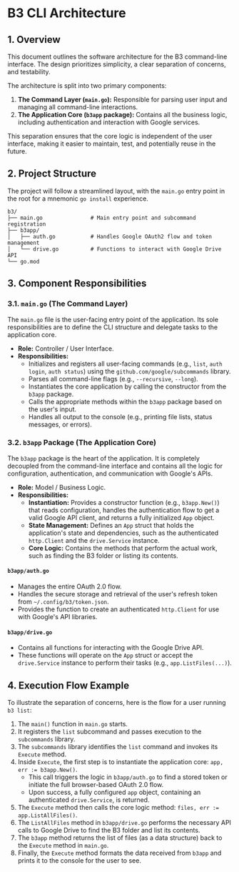 # B3 CLI Architecture

## 1. Overview

This document outlines the software architecture for the B3 command-line interface. The design prioritizes simplicity, a clear separation of concerns, and testability.

The architecture is split into two primary components:

1.  **The Command Layer (`main.go`):** Responsible for parsing user input and managing all command-line interactions.
2.  **The Application Core (`b3app` package):** Contains all the business logic, including authentication and interaction with Google services.

This separation ensures that the core logic is independent of the user interface, making it easier to maintain, test, and potentially reuse in the future.

## 2. Project Structure

The project will follow a streamlined layout, with the `main.go` entry point in the root for a mnemonic `go install` experience.

```
b3/
├── main.go               # Main entry point and subcommand registration
├── b3app/
│   ├── auth.go           # Handles Google OAuth2 flow and token management
│   └── drive.go          # Functions to interact with Google Drive API
└── go.mod
```

## 3. Component Responsibilities

### 3.1. `main.go` (The Command Layer)

The `main.go` file is the user-facing entry point of the application. Its sole responsibilities are to define the CLI structure and delegate tasks to the application core.

* **Role:** Controller / User Interface.
* **Responsibilities:**
    * Initializes and registers all user-facing commands (e.g., `list`, `auth login`, `auth status`) using the `github.com/google/subcommands` library.
    * Parses all command-line flags (e.g., `--recursive`, `--long`).
    * Instantiates the core application by calling the constructor from the `b3app` package.
    * Calls the appropriate methods within the `b3app` package based on the user's input.
    * Handles all output to the console (e.g., printing file lists, status messages, or errors).

### 3.2. `b3app` Package (The Application Core)

The `b3app` package is the heart of the application. It is completely decoupled from the command-line interface and contains all the logic for configuration, authentication, and communication with Google's APIs.

* **Role:** Model / Business Logic.
* **Responsibilities:**
    * **Instantiation:** Provides a constructor function (e.g., `b3app.New()`) that reads configuration, handles the authentication flow to get a valid Google API client, and returns a fully initialized `App` object.
    * **State Management:** Defines an `App` struct that holds the application's state and dependencies, such as the authenticated `http.Client` and the `drive.Service` instance.
    * **Core Logic:** Contains the methods that perform the actual work, such as finding the B3 folder or listing its contents.

#### `b3app/auth.go`
* Manages the entire OAuth 2.0 flow.
* Handles the secure storage and retrieval of the user's refresh token from `~/.config/b3/token.json`.
* Provides the function to create an authenticated `http.Client` for use with Google's API libraries.

#### `b3app/drive.go`
* Contains all functions for interacting with the Google Drive API.
* These functions will operate on the `App` struct or accept the `drive.Service` instance to perform their tasks (e.g., `app.ListFiles(...)`).

## 4. Execution Flow Example

To illustrate the separation of concerns, here is the flow for a user running `b3 list`:

1.  The `main()` function in `main.go` starts.
2.  It registers the `list` subcommand and passes execution to the `subcommands` library.
3.  The `subcommands` library identifies the `list` command and invokes its `Execute` method.
4.  Inside `Execute`, the first step is to instantiate the application core: `app, err := b3app.New()`.
    * This call triggers the logic in `b3app/auth.go` to find a stored token or initiate the full browser-based OAuth 2.0 flow.
    * Upon success, a fully configured `app` object, containing an authenticated `drive.Service`, is returned.
5.  The `Execute` method then calls the core logic method: `files, err := app.ListAllFiles()`.
6.  The `ListAllFiles` method in `b3app/drive.go` performs the necessary API calls to Google Drive to find the B3 folder and list its contents.
7.  The `b3app` method returns the list of files (as a data structure) back to the `Execute` method in `main.go`.
8.  Finally, the `Execute` method formats the data received from `b3app` and prints it to the console for the user to see.
````